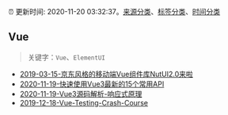 :alarm_clock: 更新时间: 2020-11-20 03:32:37。[来源分类](../README.md)、[标签分类](../TAGS.md)、[时间分类](../TIMELINE.md)

## Vue


> 关键字：`Vue`、`ElementUI`



- [2019-03-15-京东风格的移动端Vue组件库NutUI2.0来啦](https://jdc.jd.com/archives/212979) 
- [2020-11-19-快速使用Vue3最新的15个常用API](https://juejin.im/post/6897030228867022856) 
- [2020-11-19-Vue3源码解析-响应式原理](https://juejin.im/post/6897030056032337934) 
- [2019-12-18-Vue-Testing-Crash-Course](https://dev.to/blacksonic/vue-testing-crash-course-59kl) 